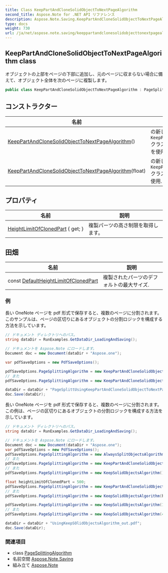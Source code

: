 ```yaml
---
title: Class KeepPartAndCloneSolidObjectToNextPageAlgorithm
second_title: Aspose.Note for .NET API リファレンス
description: Aspose.Note.Saving.KeepPartAndCloneSolidObjectToNextPageAlgorithm クラス. オブジェクトの上部をページの下部に追加し元のページに収まらない場合に備えてオブジェクト全体を次のページに複製します
type: docs
weight: 730
url: /ja/net/aspose.note.saving/keeppartandclonesolidobjecttonextpagealgorithm/
---
```

## KeepPartAndCloneSolidObjectToNextPageAlgorithm class

オブジェクトの上部をページの下部に追加し、元のページに収まらない場合に備えて、オブジェクト全体を次のページに複製します。

```csharp
public class KeepPartAndCloneSolidObjectToNextPageAlgorithm : PageSplittingAlgorithm
```

## コンストラクター

| 名前 | 説明 |
| --- | --- |
| [KeepPartAndCloneSolidObjectToNextPageAlgorithm](keeppartandclonesolidobjecttonextpagealgorithm/#constructor)() | の新しいインスタンスを初期化します`KeepPartAndCloneSolidObjectToNextPageAlgorithm`クラス、複製されたパーツのデフォルトの高さ制限を使用. |
| [KeepPartAndCloneSolidObjectToNextPageAlgorithm](keeppartandclonesolidobjecttonextpagealgorithm/#constructor_1)(float) | の新しいインスタンスを初期化します`KeepPartAndCloneSolidObjectToNextPageAlgorithm`クラス、クローンされたパーツの特定の高さ制限を使用. |

## プロパティ

| 名前 | 説明 |
| --- | --- |
| [HeightLimitOfClonedPart](../../aspose.note.saving/keeppartandclonesolidobjecttonextpagealgorithm/heightlimitofclonedpart/) { get; } | 複製パーツの高さ制限を取得します。 |

## 田畑

| 名前 | 説明 |
| --- | --- |
| const [DefaultHeightLimitOfClonedPart](../../aspose.note.saving/keeppartandclonesolidobjecttonextpagealgorithm/defaultheightlimitofclonedpart/) | 複製されたパーツのデフォルトの最大サイズ. |

### 例

長い OneNote ページを pdf 形式で保存すると、複数のページに分割されます。このサンプルは、ページの区切りにあるオブジェクトの分割ロジックを構成する方法を示しています。

```csharp
// ドキュメント ディレクトリへのパス。
string dataDir = RunExamples.GetDataDir_LoadingAndSaving();

// ドキュメントを Aspose.Note にロードします。
Document doc = new Document(dataDir + "Aspose.one");

var pdfSaveOptions = new PdfSaveOptions();

pdfSaveOptions.PageSplittingAlgorithm = new KeepPartAndCloneSolidObjectToNextPageAlgorithm(100);
// また
pdfSaveOptions.PageSplittingAlgorithm = new KeepPartAndCloneSolidObjectToNextPageAlgorithm(400);

dataDir = dataDir + "PageSplittUsingKeepPartAndCloneSolidObjectToNextPageAlgorithm_out.pdf";
doc.Save(dataDir);
```

長い OneNote ページを pdf 形式で保存すると、複数のページに分割されます。この例は、ページの区切りにあるオブジェクトの分割ロジックを構成する方法を示しています。

```csharp
// ドキュメント ディレクトリへのパス。
string dataDir = RunExamples.GetDataDir_LoadingAndSaving();

// ドキュメントを Aspose.Note にロードします。
Document doc = new Document(dataDir + "Aspose.one");
var pdfSaveOptions = new PdfSaveOptions();
pdfSaveOptions.PageSplittingAlgorithm = new AlwaysSplitObjectsAlgorithm();
// また
pdfSaveOptions.PageSplittingAlgorithm = new KeepPartAndCloneSolidObjectToNextPageAlgorithm();
// また
pdfSaveOptions.PageSplittingAlgorithm = new KeepSolidObjectsAlgorithm();

float heightLimitOfClonedPart = 500;
pdfSaveOptions.PageSplittingAlgorithm = new KeepPartAndCloneSolidObjectToNextPageAlgorithm(heightLimitOfClonedPart);
// また
pdfSaveOptions.PageSplittingAlgorithm = new KeepSolidObjectsAlgorithm(heightLimitOfClonedPart);

pdfSaveOptions.PageSplittingAlgorithm = new KeepSolidObjectsAlgorithm(100);
// また
pdfSaveOptions.PageSplittingAlgorithm = new KeepSolidObjectsAlgorithm(400);

dataDir = dataDir + "UsingKeepSOlidObjectsAlgorithm_out.pdf";
doc.Save(dataDir);
```

### 関連項目

* class [PageSplittingAlgorithm](../pagesplittingalgorithm/)
* 名前空間 [Aspose.Note.Saving](../../aspose.note.saving/)
* 組み立て [Aspose.Note](../../)


